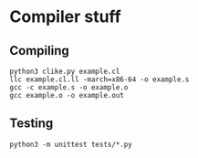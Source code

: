 # Compiler stuff

## Compiling

```
python3 clike.py example.cl
llc example.cl.ll -march=x86-64 -o example.s
gcc -c example.s -o example.o
gcc example.o -o example.out
```

## Testing
```
python3 -m unittest tests/*.py
```